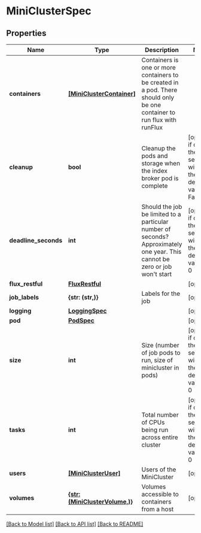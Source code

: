 # MiniClusterSpec


## Properties
Name | Type | Description | Notes
------------ | ------------- | ------------- | -------------
**containers** | [**[MiniClusterContainer]**](MiniClusterContainer.md) | Containers is one or more containers to be created in a pod. There should only be one container to run flux with runFlux | 
**cleanup** | **bool** | Cleanup the pods and storage when the index broker pod is complete | [optional]  if omitted the server will use the default value of False
**deadline_seconds** | **int** | Should the job be limited to a particular number of seconds? Approximately one year. This cannot be zero or job won&#39;t start | [optional]  if omitted the server will use the default value of 0
**flux_restful** | [**FluxRestful**](FluxRestful.md) |  | [optional] 
**job_labels** | **{str: (str,)}** | Labels for the job | [optional] 
**logging** | [**LoggingSpec**](LoggingSpec.md) |  | [optional] 
**pod** | [**PodSpec**](PodSpec.md) |  | [optional] 
**size** | **int** | Size (number of job pods to run, size of minicluster in pods) | [optional]  if omitted the server will use the default value of 0
**tasks** | **int** | Total number of CPUs being run across entire cluster | [optional]  if omitted the server will use the default value of 0
**users** | [**[MiniClusterUser]**](MiniClusterUser.md) | Users of the MiniCluster | [optional] 
**volumes** | [**{str: (MiniClusterVolume,)}**](MiniClusterVolume.md) | Volumes accessible to containers from a host | [optional] 

[[Back to Model list]](../README.md#documentation-for-models) [[Back to API list]](../README.md#documentation-for-api-endpoints) [[Back to README]](../README.md)


